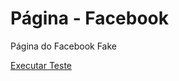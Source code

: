 # Página - Facebook
 Página do Facebook Fake

<a href="https://gileadesantos.github.io/P-gina---Facebook/"> Executar Teste</a>